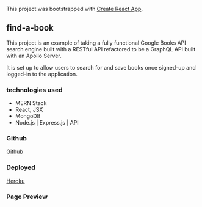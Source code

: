 This project was bootstrapped with [Create React App](https://github.com/facebook/create-react-app).

## find-a-book

This project is an example of taking a fully functional Google Books API search engine built with a RESTful API refactored to be a GraphQL API built with an Apollo Server. 

It is set up to allow users to search for and save books once signed-up and logged-in to the application.

### technologies used

* MERN Stack
* React, JSX
* MongoDB
* Node.js | Express.js | API

### Github 

[Github](https://github.com/sidoniag/io/find-a-book) 

### Deployed

[Heroku](https://shielded-wildwood-70851.herokuapp.com/ )

### Page Preview

